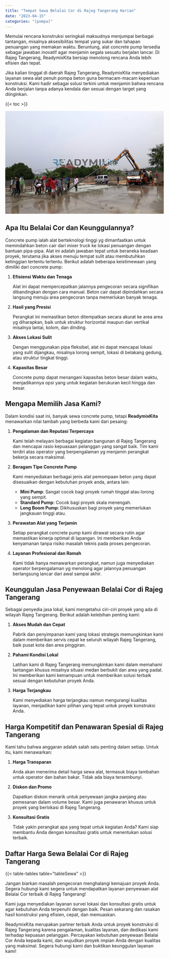 ```yaml
---
title: "Tempat Sewa Belalai Cor di Rajeg Tangerang Harian"
date: "2023-04-15"
categories: "[pompa]"
---
```


Memulai rencana konstruksi seringkali maksudnya menjumpai berbagai tantangan, misalnya aksesibilitas tempat yang sukar dan tahapan penuangan yang memakan waktu. Beruntung, alat concrete pump tersedia sebagai jawaban inovatif agar menjamin segala sesuatu berjalan lancar. Di Rajeg Tangerang, ReadymixKita bersiap menolong rencana Anda lebih efisien dan tepat.

Jika kalian tinggal di daerah Rajeg Tangerang, ReadymixKita menyediakan layanan sewa alat penuh pompa beton guna bermacam-macam keperluan konstruksi. Kami hadir sebagai solusi terkini untuk menjamin bahwa rencana Anda berjalan tanpa adanya kendala dan sesuai dengan target yang diinginkan.

{{< toc >}}

![Tempat Sewa Belalai Cor di Rajeg Tangerang Harian](/images/pompa/sewa-pompa-07.jpg)

## Apa Itu Belalai Cor dan Keunggulannya?

Concrete pump ialah alat berteknologi tinggi yg dimanfaatkan untuk memindahkan beton cair dari mixer truck ke lokasi penuangan dengan bantuan pipa-pipa. Alat ini adalah jawaban tepat untuk beraneka keadaan proyek, terutama jika akses menuju tempat sulit atau membutuhkan ketinggian tertentu tertentu. Berikut adalah beberapa keistimewaan yang dimiliki dari concrete pump:

1. **Efisiensi Waktu dan Tenaga**

   Alat ini dapat mempercepatkan jalannya pengecoran secara signifikan dibandingkan dengan cara manual. Beton cair dapat dipindahkan secara langsung menuju area pengecoran tanpa memerlukan banyak tenaga.

2. **Hasil yang Presisi**

   Perangkat ini memastikan beton ditempatkan secara akurat ke area area yg diharapkan, baik untuk struktur horizontal maupun dan vertikal misalnya lantai, kolom, dan dinding.

3. **Akses Lokasi Sulit**

   Dengan menggunakan pipa fleksibel, alat ini dapat mencapai lokasi yang sulit dijangkau, misalnya lorong sempit, lokasi di belakang gedung, atau struktur tingkat tinggi.

4. **Kapasitas Besar**

   Concrete pump dapat menangani kapasitas beton besar dalam waktu, menjadikannya opsi yang untuk kegiatan berukuran kecil hingga dan besar.

## Mengapa Memilih Jasa Kami?

Dalam kondisi saat ini, banyak sewa concrete pump, tetapi **ReadymixKita** menawarkan nilai tambah yang berbeda kami dari pesaing:

1. **Pengalaman dan Reputasi Terpercaya**

   Kami telah melayani berbagai kegiatan bangunan di Rajeg Tangerang dan mencapai rasio kepuasaan pelanggan yang sangat baik. Tim kami terdiri atas operator yang berpengalaman yg menjamin perangkat bekerja secara maksimal.

2. **Beragam Tipe Concrete Pump**

   Kami menyediakan berbagai jenis alat pemompaan beton yang dapat disesuaikan dengan kebutuhan proyek anda, antara lain:
   - **Mini Pump**: Sangat cocok bagi proyek rumah tinggal atau lorong yang sempit.
   - **Standard Pump**: Cocok bagi proyek skala menengah.
   - **Long Boom Pump**: Dikhususkan bagi proyek yang memerlukan jangkauan tinggi atau.

3. **Perawatan Alat yang Terjamin**

   Setiap perangkat concrete pump kami dirawat secara rutin agar memastikan kinerja optimal di lapangan. Ini memberikan Anda kenyamanan tanpa risiko masalah teknis pada proses pengecoran.

4. **Layanan Profesional dan Ramah**

   Kami tidak hanya menawarkan perangkat, namun juga menyediakan operator berpengalaman yg menolong agar jalannya penuangan berlangsung lancar dari awal sampai akhir.

## Keunggulan Jasa Penyewaan Belalai Cor di Rajeg Tangerang

Sebagai penyedia jasa lokal, kami mengetahui ciri-ciri proyek yang ada di wilayah Rajeg Tangerang. Berikut adalah kelebihan penting kami:

1. **Akses Mudah dan Cepat**

   Pabrik dan penyimpanan kami yang lokasi strategis memungkinkan kami dalam memberikan servis cepat ke seluruh wilayah Rajeg Tangerang, baik pusat kota dan area pinggiran.

2. **Pahami Kondisi Lokal**

   Latihan kami di Rajeg Tangerang memungkinkan kami dalam memahami tantangan khusus misalnya situasi medan berbukit dan area yang padat. Ini memberikan kami kemampuan untuk memberikan solusi terbaik sesuai dengan kebutuhan proyek Anda.

3. **Harga Terjangkau**

   Kami menyediakan harga terjangkau namun mengurangi kualitas layanan, menjadikan kami pilihan yang tepat untuk proyek konstruksi Anda.

## Harga Kompetitif dan Penawaran Spesial di Rajeg Tangerang

Kami tahu bahwa anggaran adalah salah satu penting dalam setiap. Untuk itu, kami menawarkan:

1. **Harga Transparan**

   Anda akan menerima detail harga sewa alat, termasuk biaya tambahan untuk operator dan bahan bakar. Tidak ada biaya tersembunyi.

2. **Diskon dan Promo**

   Dapatkan diskon menarik untuk penyewaan jangka panjang atau pemesanan dalam volume besar. Kami juga penawaran khusus untuk proyek yang berlokasi di Rajeg Tangerang.

3. **Konsultasi Gratis**

   Tidak yakin perangkat apa yang tepat untuk kegiatan Anda? Kami siap membantu Anda dengan konsultasi gratis untuk menentukan solusi terbaik.

## Daftar Harga Sewa Belalai Cor di Rajeg Tangerang

{{< table-tables table="tableSewa" >}}

Jangan biarkan masalah pengecoran menghalangi kemajuan proyek Anda. Segera hubungi kami segera untuk mendapatkan layanan penyewaan alat Belalai Cor terbaik di Rajeg Tangerang!

Kami juga menyediakan layanan survei lokasi dan konsultasi gratis untuk agar kebutuhan Anda terpenuhi dengan baik. Pesan sekarang dan rasakan hasil konstruksi yang efisien, cepat, dan memuaskan.

ReadymixKita merupakan partner terbaik Anda untuk proyek konstruksi di Rajeg Tangerang karena pengalaman, kualitas layanan, dan dedikasi kami terhadap kepuasan pelanggan. Percayakan kebutuhan penyewaan Belalai Cor Anda kepada kami, dan wujudkan proyek impian Anda dengan kualitas yang maksimal. Segera hubungi kami dan buktikan keunggulan layanan kami!